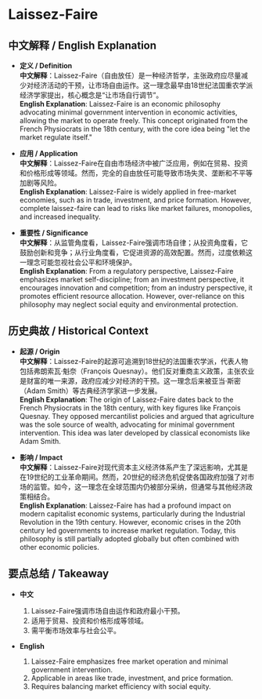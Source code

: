 # Laissez-Faire

## 中文解释 / English Explanation

* **定义 / Definition**  
  **中文解释**：Laissez-Faire（自由放任）是一种经济哲学，主张政府应尽量减少对经济活动的干预，让市场自由运作。这一理念最早由18世纪法国重农学派经济学家提出，核心概念是“让市场自行调节”。  
  **English Explanation**: Laissez-Faire is an economic philosophy advocating minimal government intervention in economic activities, allowing the market to operate freely. This concept originated from the French Physiocrats in the 18th century, with the core idea being "let the market regulate itself."

* **应用 / Application**  
  **中文解释**：Laissez-Faire在自由市场经济中被广泛应用，例如在贸易、投资和价格形成等领域。然而，完全的自由放任可能导致市场失灵、垄断和不平等加剧等风险。  
  **English Explanation**: Laissez-Faire is widely applied in free-market economies, such as in trade, investment, and price formation. However, complete laissez-faire can lead to risks like market failures, monopolies, and increased inequality.

* **重要性 / Significance**  
  **中文解释**：从监管角度看，Laissez-Faire强调市场自律；从投资角度看，它鼓励创新和竞争；从行业角度看，它促进资源的高效配置。然而，过度依赖这一理念可能忽视社会公平和环境保护。  
  **English Explanation**: From a regulatory perspective, Laissez-Faire emphasizes market self-discipline; from an investment perspective, it encourages innovation and competition; from an industry perspective, it promotes efficient resource allocation. However, over-reliance on this philosophy may neglect social equity and environmental protection.

## 历史典故 / Historical Context

* **起源 / Origin**  
  **中文解释**：Laissez-Faire的起源可追溯到18世纪的法国重农学派，代表人物包括弗朗索瓦·魁奈（François Quesnay）。他们反对重商主义政策，主张农业是财富的唯一来源，政府应减少对经济的干预。这一理念后来被亚当·斯密（Adam Smith）等古典经济学家进一步发展。  
  **English Explanation**: The origin of Laissez-Faire dates back to the French Physiocrats in the 18th century, with key figures like François Quesnay. They opposed mercantilist policies and argued that agriculture was the sole source of wealth, advocating for minimal government intervention. This idea was later developed by classical economists like Adam Smith.

* **影响 / Impact**  
  **中文解释**：Laissez-Faire对现代资本主义经济体系产生了深远影响，尤其是在19世纪的工业革命期间。然而，20世纪的经济危机促使各国政府加强了对市场的监管。如今，这一理念在全球范围内仍被部分采纳，但通常与其他经济政策相结合。  
  **English Explanation**: Laissez-Faire has had a profound impact on modern capitalist economic systems, particularly during the Industrial Revolution in the 19th century. However, economic crises in the 20th century led governments to increase market regulation. Today, this philosophy is still partially adopted globally but often combined with other economic policies.

## 要点总结 / Takeaway

* **中文**  
  1. Laissez-Faire强调市场自由运作和政府最小干预。
  2. 适用于贸易、投资和价格形成等领域。
  3. 需平衡市场效率与社会公平。

* **English**  
  1. Laissez-Faire emphasizes free market operation and minimal government intervention.
  2. Applicable in areas like trade, investment, and price formation.
  3. Requires balancing market efficiency with social equity.